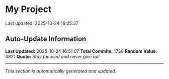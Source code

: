 # My Project


Last updated: 2025-10-24 16:25:37


















































































































































































































































































































































































































































































































































































































































































































































































































































































































































































































































































































































































































































































































































































































































































































































































































































































































































































































































































































































































































































































































































































































## Auto-Update Information

**Last Updated:** 2025-10-24 16:51:07
**Total Commits:** 1739
**Random Value:** 4821
**Quote:** _Stay focused and never give up!_

---
_This section is automatically generated and updated._